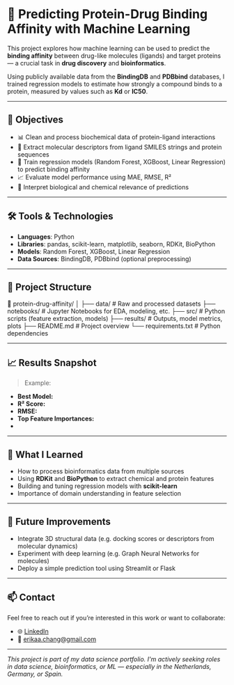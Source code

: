 # 🔬 Predicting Protein-Drug Binding Affinity with Machine Learning

This project explores how machine learning can be used to predict the **binding affinity** between drug-like molecules (ligands) and target proteins — a crucial task in **drug discovery** and **bioinformatics**.

Using publicly available data from the **BindingDB** and **PDBbind** databases, I trained regression models to estimate how strongly a compound binds to a protein, measured by values such as **Kd** or **IC50**.

---

## 🎯 Objectives

- 📊 Clean and process biochemical data of protein-ligand interactions
- 🧪 Extract molecular descriptors from ligand SMILES strings and protein sequences
- 🤖 Train regression models (Random Forest, XGBoost, Linear Regression) to predict binding affinity
- 📈 Evaluate model performance using MAE, RMSE, R²
- 🧬 Interpret biological and chemical relevance of predictions

---

## 🛠️ Tools & Technologies

- **Languages**: Python  
- **Libraries**: pandas, scikit-learn, matplotlib, seaborn, RDKit, BioPython  
- **Models**: Random Forest, XGBoost, Linear Regression  
- **Data Sources**: BindingDB, PDBbind (optional preprocessing)

---

## 📂 Project Structure
📁 protein-drug-affinity/ │ ├── data/ # Raw and processed datasets ├── notebooks/ # Jupyter Notebooks for EDA, modeling, etc. ├── src/ # Python scripts (feature extraction, models) ├── results/ # Outputs, model metrics, plots ├── README.md # Project overview └── requirements.txt # Python dependencies

---

## 📈 Results Snapshot

> Example:
- **Best Model:**  
- **R² Score:**   
- **RMSE:**   
- **Top Feature Importances:**
- 
---

## 🧠 What I Learned

- How to process bioinformatics data from multiple sources
- Using **RDKit** and **BioPython** to extract chemical and protein features
- Building and tuning regression models with **scikit-learn**
- Importance of domain understanding in feature selection

---

## 🚀 Future Improvements

- Integrate 3D structural data (e.g. docking scores or descriptors from molecular dynamics)
- Experiment with deep learning (e.g. Graph Neural Networks for molecules)
- Deploy a simple prediction tool using Streamlit or Flask

---

## 📫 Contact

Feel free to reach out if you’re interested in this work or want to collaborate:

- 🌐 [LinkedIn](https://www.linkedin.com/in/ecdazevedo)  
- 📧 erikaa.chang@gmail.com

---

_This project is part of my data science portfolio. I'm actively seeking roles in data science, bioinformatics, or ML — especially in the Netherlands, Germany, or Spain._


